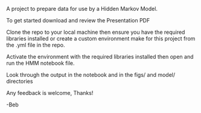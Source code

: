 A project to prepare data for use by a Hidden Markov Model.

To get started download and review the Presentation PDF

Clone the repo to your local machine then ensure you have the required libraries installed or create a custom environment make for this project from the .yml file in the repo.

Activate the environment with the required libraries installed then open and run the HMM notebook file.

Look through the output in the notebook and in the figs/ and model/ directories

Any feedback is welcome, Thanks!

-Beb
